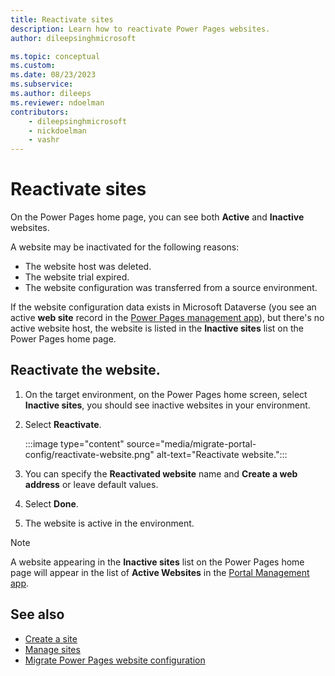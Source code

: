 ```yaml
---
title: Reactivate sites
description: Learn how to reactivate Power Pages websites.
author: dileepsinghmicrosoft

ms.topic: conceptual
ms.custom: 
ms.date: 08/23/2023
ms.subservice: 
ms.author: dileeps
ms.reviewer: ndoelman
contributors:
    - dileepsinghmicrosoft
    - nickdoelman
    - vashr
---
```


# Reactivate sites

On the Power Pages home page, you can see both **Active** and **Inactive** websites.

A website may be inactivated for the following reasons:
- The website host was deleted.
- The website trial expired.
- The website configuration was transferred from a source environment.

If the website configuration data exists in Microsoft Dataverse (you see an active **web site** record in the [Power Pages management app](../configure/portal-management-app.md)), but there's no active website host, the website is listed in the **Inactive sites** list on the Power Pages home page.

## Reactivate the website.

1. On the target environment, on the Power Pages home screen, select **Inactive sites**, you should see inactive websites in your environment.

1. Select **Reactivate**.

    :::image type="content" source="media/migrate-portal-config/reactivate-website.png" alt-text="Reactivate website.":::

1. You can specify the **Reactivated website** name and **Create a web address** or leave default values.

1. Select **Done**.

1. The website is active in the environment. 

> [!NOTE]
> A website appearing in the **Inactive sites** list on the Power Pages home page will appear in the list of **Active Websites** in the [Portal Management app](../configure/portal-management-app.md).

## See also

- [Create a site](../getting-started/create-manage.md)
- [Manage sites](manage-auth-key.md)
- [Migrate Power Pages website configuration](migrate-site-configuration.md)
